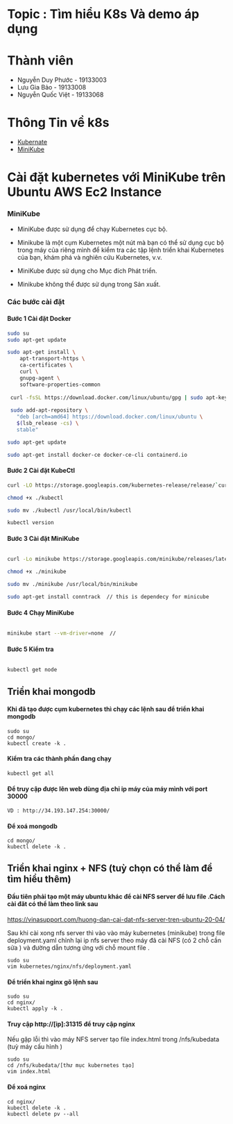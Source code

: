 # Topic : Tìm hiểu K8s Và demo áp dụng

# Thành viên
- Nguyễn Duy Phước - 19133003
- Lưu Gia Bảo      - 19133008
- Nguyễn Quốc Việt - 19133068

# Thông Tin về k8s
- [Kubernate](https://kubernetes.io/vi/docs/concepts/overview/what-is-kubernetes/)
- [MiniKube](https://viblo.asia/p/tim-hieu-co-ban-ve-kubernetes-k8s-part-2-minikube-XL6lA2Mp5ek)

# Cài đặt kubernetes với MiniKube trên Ubuntu AWS Ec2 Instance 

### MiniKube 

- MiniKube được sử dụng để chạy Kubernetes cục bộ.

- Minikube là một cụm Kubernetes một nút mà bạn có thể sử dụng cục bộ trong máy của riêng mình để kiểm tra các tập lệnh triển khai Kubernetes của bạn, khám phá và nghiên cứu Kubernetes, v.v.

- MiniKube được sử dụng cho Mục đích Phát triển.

- Minikube không thể được sử dụng trong Sản xuất.


### Các bước cài đặt

#### Bước 1 Cài đặt Docker 

```sh
sudo su 
sudo apt-get update

sudo apt-get install \
    apt-transport-https \
    ca-certificates \
    curl \
    gnupg-agent \
    software-properties-common
    
 curl -fsSL https://download.docker.com/linux/ubuntu/gpg | sudo apt-key add -
 
 sudo add-apt-repository \
   "deb [arch=amd64] https://download.docker.com/linux/ubuntu \
   $(lsb_release -cs) \
   stable"

sudo apt-get update

sudo apt-get install docker-ce docker-ce-cli containerd.io

````

#### Bước 2 Cài đặt KubeCtl 

```sh
curl -LO https://storage.googleapis.com/kubernetes-release/release/`curl -s https://storage.googleapis.com/kubernetes-release/release/stable.txt`/bin/linux/amd64/kubectl

chmod +x ./kubectl

sudo mv ./kubectl /usr/local/bin/kubectl

kubectl version

```

#### Bước 3 Cài đặt MiniKube
```sh

curl -Lo minikube https://storage.googleapis.com/minikube/releases/latest/minikube-linux-amd64

chmod +x ./minikube

sudo mv ./minikube /usr/local/bin/minikube

sudo apt-get install conntrack  // this is dependecy for minicube 
```

#### Bước 4 Chạy MiniKube

```sh

minikube start --vm-driver=none  // 

```

#### Bước 5 Kiểm tra 

```sh

kubectl get node 

```


## Triển khai mongodb 

#### Khi đã tạo được cụm kubernetes thì chạy các lệnh sau để triển khai mongodb 
```
sudo su
cd mongo/
kubectl create -k .
```
#### Kiểm tra các thành phần đang chạy 
```
kubectl get all
```

#### Để truy cập được lên web dùng địa chỉ ip máy của máy mình  với port 30000
	
```
VD : http://34.193.147.254:30000/
```
#### Để xoá mongodb
	
```
cd mongo/
kubectl delete -k .
```
## Triển khai nginx + NFS (tuỳ chọn có thể làm để tìm hiểu thêm)

#### Đầu tiên phải tạo một máy ubuntu khác để cài NFS server để lưu file  .Cách cài đăt có thể làm theo link sau 
https://vinasupport.com/huong-dan-cai-dat-nfs-server-tren-ubuntu-20-04/

Sau khi cài xong nfs server thì vào vào máy kubernetes  (minikube) trong file deployment.yaml chỉnh lại ip nfs server theo máy đã cài NFS (có 2 chỗ cần sửa ) và đường dẫn tương ứng với chỗ mount file .
	
```
sudo su
vim kubernetes/nginx/nfs/deployment.yaml
``` 
#### Để triển khai nginx gõ lệnh sau
	
```
sudo su
cd nginx/
kubectl apply -k .
``` 
#### Truy cập http://[ip]:31315 để truy cập nginx
Nếu gặp lỗi thì vào máy NFS server tạo file index.html trong /nfs/kubedata (tuỳ máy cấu hình )
	
```
sudo su
cd /nfs/kubedata/[thư mục kubernetes tạo]
vim index.html
``` 
#### Để xoá nginx 

```
cd nginx/
kubectl delete -k .
kubectl delete pv --all
``` 
